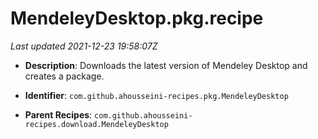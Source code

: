 # MendeleyDesktop.pkg.recipe

_Last updated 2021-12-23 19:58:07Z_

- **Description**: Downloads the latest version of Mendeley Desktop and creates a package.

- **Identifier**: `com.github.ahousseini-recipes.pkg.MendeleyDesktop`

- **Parent Recipes**: `com.github.ahousseini-recipes.download.MendeleyDesktop`